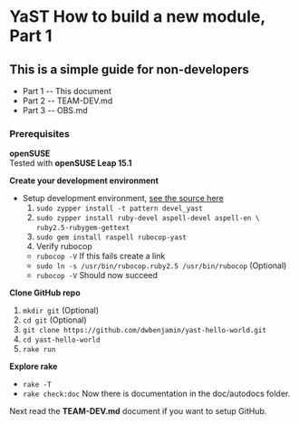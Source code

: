# YaST How to build a new module, Part 1
## This is a simple guide for non-developers
+ Part 1 -- This document
+ Part 2 -- TEAM-DEV.md
+ Part 3 -- OBS.md


### Prerequisites
**openSUSE**  
Tested with **openSUSE Leap 15.1**


**Create your development environment**
+ Setup development environment, [see the source here](https://yastgithubio.readthedocs.io/en/latest/development/)
  1. `sudo zypper install -t pattern devel_yast`
  2. `sudo zypper install ruby-devel aspell-devel aspell-en \`  
  `ruby2.5-rubygem-gettext`
  3. `sudo gem install raspell rubocop-yast`
  3. Verify rubocop
    - `rubocop -V` If this fails create a link
    - `sudo ln -s /usr/bin/rubocop.ruby2.5 /usr/bin/rubocop` (Optional)
    - `rubocop -V` Should now succeed


**Clone GitHub repo**  
1. `mkdir git` (Optional)
2. `cd git` (Optional)
2. `git clone https://github.com/dwbenjamin/yast-hello-world.git`
3. `cd yast-hello-world`
4. `rake run`


**Explore rake**
- `rake -T`
- `rake check:doc` Now there is documentation in the doc/autodocs folder.

Next read the **TEAM-DEV.md** document if you want to setup GitHub.
